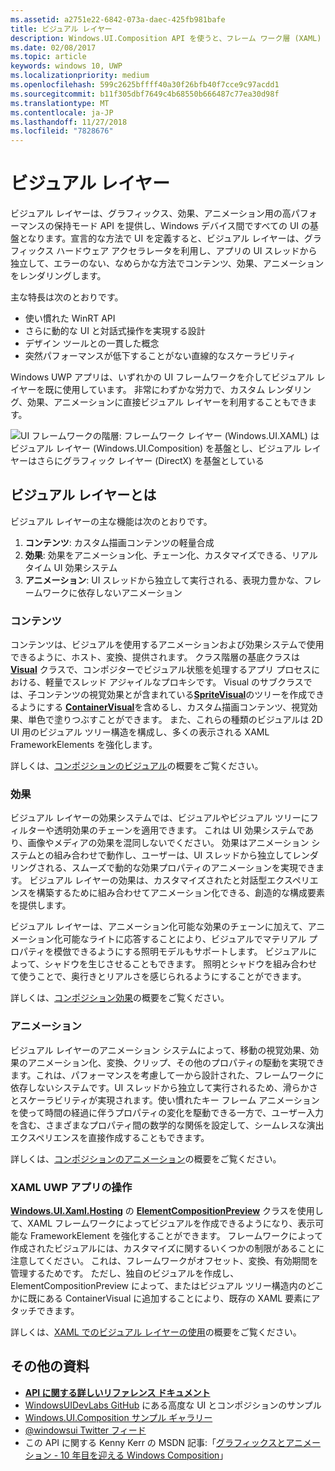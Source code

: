 ```yaml
---
ms.assetid: a2751e22-6842-073a-daec-425fb981bafe
title: ビジュアル レイヤー
description: Windows.UI.Composition API を使うと、フレーム ワーク層 (XAML) とグラフィック層 (DirectX) との間のコンポジション層にアクセスできます。
ms.date: 02/08/2017
ms.topic: article
keywords: windows 10, UWP
ms.localizationpriority: medium
ms.openlocfilehash: 599c2625bffff40a30f26bfb40f7cce9c97acdd1
ms.sourcegitcommit: b11f305dbf7649c4b68550b666487c77ea30d98f
ms.translationtype: MT
ms.contentlocale: ja-JP
ms.lasthandoff: 11/27/2018
ms.locfileid: "7828676"
---
```

# <a name="visual-layer"></a>ビジュアル レイヤー

ビジュアル レイヤーは、グラフィックス、効果、アニメーション用の高パフォーマンスの保持モード API を提供し、Windows デバイス間ですべての UI の基盤となります。宣言的な方法で UI を定義すると、ビジュアル レイヤーは、グラフィックス ハードウェア アクセラレータを利用し、アプリの UI スレッドから独立して、エラーのない、なめらかな方法でコンテンツ、効果、アニメーションをレンダリングします。

主な特長は次のとおりです。

* 使い慣れた WinRT API
* さらに動的な UI と対話式操作を実現する設計
* デザイン ツールとの一貫した概念
* 突然パフォーマンスが低下することがない直線的なスケーラビリティ

Windows UWP アプリは、いずれかの UI フレームワークを介してビジュアル レイヤーを既に使用しています。 非常にわずかな労力で、カスタム レンダリング、効果、アニメーションに直接ビジュアル レイヤーを利用することもできます。

![UI フレームワークの階層: フレームワーク レイヤー (Windows.UI.XAML) はビジュアル レイヤー (Windows.UI.Composition) を基盤とし、ビジュアル レイヤーはさらにグラフィック レイヤー (DirectX) を基盤としている](images/layers-win-ui-composition.png)

## <a name="whats-in-the-visual-layer"></a>ビジュアル レイヤーとは

ビジュアル レイヤーの主な機能は次のとおりです。

1. **コンテンツ**: カスタム描画コンテンツの軽量合成
1. **効果**: 効果をアニメーション化、チェーン化、カスタマイズできる、リアルタイム UI 効果システム
1. **アニメーション**: UI スレッドから独立して実行される、表現力豊かな、フレームワークに依存しないアニメーション

### <a name="content"></a>コンテンツ

コンテンツは、ビジュアルを使用するアニメーションおよび効果システムで使用できるように、ホスト、変換、提供されます。 クラス階層の基底クラスは [**Visual**](https://msdn.microsoft.com/library/windows/apps/Dn706858) クラスで、コンポジターでビジュアル状態を処理するアプリ プロセスにおける、軽量でスレッド アジャイルなプロキシです。 Visual のサブクラスでは、子コンテンツの視覚効果とが含まれている[**SpriteVisual**](https://msdn.microsoft.com/library/windows/apps/Mt589433)のツリーを作成できるようにする [**ContainerVisual**](https://msdn.microsoft.com/library/windows/apps/Dn706810)を含めるし、カスタム描画コンテンツ、視覚効果、単色で塗りつぶすことができます。 また、これらの種類のビジュアルは 2D UI 用のビジュアル ツリー構造を構成し、多くの表示される XAML FrameworkElements を強化します。

詳しくは、[コンポジションのビジュアル](composition-visual-tree.md)の概要をご覧ください。

### <a name="effects"></a>効果

ビジュアル レイヤーの効果システムでは、ビジュアルやビジュアル ツリーにフィルターや透明効果のチェーンを適用できます。 これは UI 効果システムであり、画像やメディアの効果を混同しないでください。 効果はアニメーション システムとの組み合わせで動作し、ユーザーは、UI スレッドから独立してレンダリングされる、スムーズで動的な効果プロパティのアニメーションを実現できます。 ビジュアル レイヤーの効果は、カスタマイズされたと対話型エクスペリエンスを構築するために組み合わせてアニメーション化できる、創造的な構成要素を提供します。

ビジュアル レイヤーは、アニメーション化可能な効果のチェーンに加えて、アニメーション化可能なライトに応答することにより、ビジュアルでマテリアル プロパティを模倣できるようにする照明モデルもサポートします。 ビジュアルによって、シャドウを生じさせることもできます。 照明とシャドウを組み合わせて使うことで、奥行きとリアルさを感じられるようにすることができます。

詳しくは、[コンポジション効果](composition-effects.md)の概要をご覧ください。

### <a name="animations"></a>アニメーション

ビジュアル レイヤーのアニメーション システムによって、移動の視覚効果、効果のアニメーション化、変換、クリップ、その他のプロパティの駆動を実現できます。これは、パフォーマンスを考慮して一から設計された、フレームワークに依存しないシステムです。UI スレッドから独立して実行されるため、滑らかさとスケーラビリティが実現されます。使い慣れたキー フレーム アニメーションを使って時間の経過に伴うプロパティの変化を駆動できる一方で、ユーザー入力を含む、さまざまなプロパティ間の数学的な関係を設定して、シームレスな演出エクスペリエンスを直接作成することもできます。

詳しくは、[コンポジションのアニメーション](composition-animation.md)の概要をご覧ください。

### <a name="working-with-your-xaml-uwp-app"></a>XAML UWP アプリの操作

[**Windows.UI.Xaml.Hosting**](https://msdn.microsoft.com/library/windows/apps/Hh701908) の [**ElementCompositionPreview**](https://msdn.microsoft.com/library/windows/apps/Mt608976) クラスを使用して、XAML フレームワークによってビジュアルを作成できるようになり、表示可能な FrameworkElement を強化することができます。 フレームワークによって作成されたビジュアルには、カスタマイズに関するいくつかの制限があることに注意してください。 これは、フレームワークがオフセット、変換、有効期間を管理するためです。 ただし、独自のビジュアルを作成し、ElementCompositionPreview によって、またはビジュアル ツリー構造内のどこかに既にある ContainerVisual に追加することにより、既存の XAML 要素にアタッチできます。

詳しくは、[XAML でのビジュアル レイヤーの使用](using-the-visual-layer-with-xaml.md)の概要をご覧ください。

## <a name="additional-resources"></a>その他の資料

* [**API に関する詳しいリファレンス ドキュメント**](https://msdn.microsoft.com/library/windows/apps/Dn706878)
* [WindowsUIDevLabs GitHub](https://github.com/microsoft/windowsuidevlabs) にある高度な UI とコンポジションのサンプル
* [Windows.UI.Composition サンプル ギャラリー](https://aka.ms/winuiapp)
* [@windowsui Twitter フィード ](https://twitter.com/windowsui)
* この API に関する Kenny Kerr の MSDN 記事:「[グラフィックスとアニメーション - 10 年目を迎える Windows Composition](https://msdn.microsoft.com/magazine/mt590968)」
